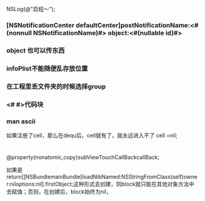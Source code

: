 NSLog\(@"启程～"\);

### \[NSNotificationCenter defaultCenter\]postNotificationName:&lt;\#\(nonnull NSNotificationName\)\#&gt; object:&lt;\#\(nullable id\)\#&gt;

### object 也可以传东西

### 

### infoPlist不能随便乱存放位置

### 在工程里丢文件夹的时候选择group

### &lt;\# \#&gt;代码块

### man ascii

如果注册了cell，那么在dequ后，cell就有了，就永远进入不了 cell =nil;

# 

  


@property\(nonatomic,copy\)subViewTouchCallBackcallBack;

如果是return\[\[NSBundlemainBundle\]loadNibNamed:NSStringFromClass\(self\)owner:niloptions:nil\].firstObject;这种形式去创建，则block就只能在其他对象方法中去赋值；否则，在创建后，block始终为nil，

